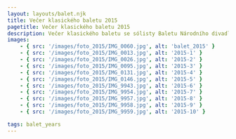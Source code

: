 ```yaml
---
layout: layouts/balet.njk
title: Večer klasického baletu 2015
pagetitle: Večer klasického baletu 2015
description: Večer klasického baletu se sólisty Baletu Národního divadla Praha Ivanna Illyenko, Michal Štípa, Irina Burduja.
images:
    - { src: '/images/foto_2015/IMG_0060.jpg', alt: 'balet_2015' }
    - { src: '/images/foto_2015/IMG_0013.jpg', alt: '2015-1' }
    - { src: '/images/foto_2015/IMG_0026.jpg', alt: '2015-2' }
    - { src: '/images/foto_2015/IMG_0095.jpg', alt: '2015-3' }
    - { src: '/images/foto_2015/IMG_0131.jpg', alt: '2015-4' }
    - { src: '/images/foto_2015/IMG_0146.jpg', alt: '2015-5' }
    - { src: '/images/foto_2015/IMG_9943.jpg', alt: '2015-6' }
    - { src: '/images/foto_2015/IMG_9954.jpg', alt: '2015-7' }
    - { src: '/images/foto_2015/IMG_9957.jpg', alt: '2015-8' }
    - { src: '/images/foto_2015/IMG_9958.jpg', alt: '2015-9' }
    - { src: '/images/foto_2015/IMG_9959.jpg', alt: '2015-10' }

tags: balet_years
---
```

